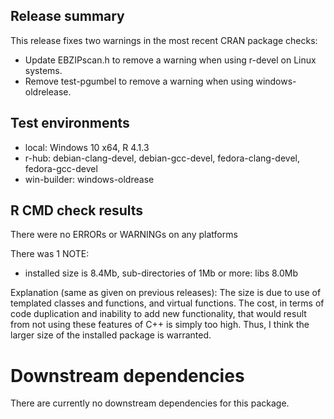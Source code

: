 ## Release summary

This release fixes two warnings in the most recent CRAN package checks:

* Update EBZIPscan.h to remove a warning when using r-devel on Linux systems. 
* Remove test-pgumbel to remove a warning when using windows-oldrelease. 

## Test environments

* local: Windows 10 x64, R 4.1.3 
* r-hub: debian-clang-devel, debian-gcc-devel, fedora-clang-devel, fedora-gcc-devel
* win-builder: windows-oldrease

## R CMD check results

There were no ERRORs or WARNINGs on any platforms

There was 1 NOTE:

* installed size is 8.4Mb, sub-directories of 1Mb or more: libs   8.0Mb

Explanation (same as given on previous releases): The size is due to use of 
templated classes and functions, and virtual functions. The cost, in terms of 
code duplication and inability to add new functionality, that would result from 
not using these features of C++ is simply too high. Thus, I think the larger 
size of the installed package is warranted.

# Downstream dependencies

There are currently no downstream dependencies for this package.


